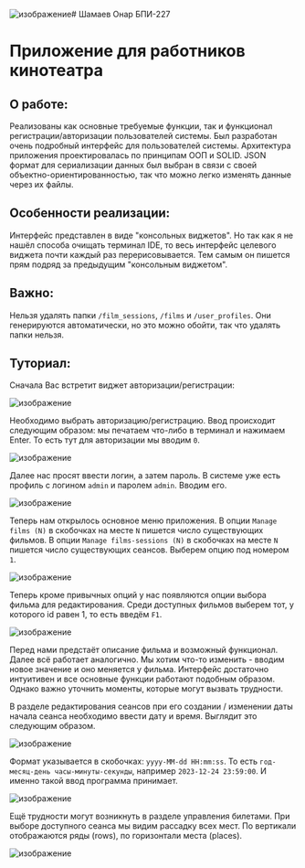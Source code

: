 ![изображение](https://github.com/Enzhine/SD_PHW1/assets/52751569/b07226bb-b6ca-4e5f-86b2-0c7af6acace8)# Шамаев Онар БПИ-227
# Приложение для работников кинотеатра
## О работе:
Реализованы как основные требуемые функции, так и функционал регистрации/авторизации пользователей системы.
Был разработан очень подробный интерфейс для пользователей системы.
Архитектура приложения проектировалась по принципам ООП и SOLID.
JSON формат для сериализации данных был выбран в связи с своей объектно-ориентированностью, так что можно легко изменять данные через их файлы.
## Особенности реализации:
Интерфейс представлен в виде "консольных виджетов".
Но так как я не нашёл способа очищать терминал IDE, то весь интерфейс целевого виджета почти каждый раз перерисовывается.
Тем самым он пишется прям подряд за предыдущим "консольным виджетом".
## Важно:
Нельзя удалять папки `/film_sessions`, `/films` и `/user_profiles`. Они генерируются автоматически, но это можно обойти, так что удалять папки нельзя.
## Туториал:
Сначала Вас встретит виджет авторизации/регистрации:

![изображение](https://github.com/Enzhine/SD_PHW1/assets/52751569/28f27b51-3fe0-4bfa-ba68-59c674ec6473)

Необходимо выбрать авторизацию/регистрацию. Ввод происходит следующим образом: мы печатаем что-либо в терминал и нажимаем Enter. То есть тут для авторизации мы вводим `0`.

![изображение](https://github.com/Enzhine/SD_PHW1/assets/52751569/04436326-5446-485a-839c-09abb378f643)

Далее нас просят ввести логин, а затем пароль. В системе уже есть профиль с логином `admin` и паролем `admin`. Вводим его.

![изображение](https://github.com/Enzhine/SD_PHW1/assets/52751569/8756f726-e946-4b57-851b-398177a6cc83)

Теперь нам открылось основное меню приложения. В опции `Manage films (N)` в скобочках на месте `N` пишется число существующих фильмов. В опции `Manage films-sessions (N)` в скобочках на месте `N` пишется число существующих сеансов. Выберем опцию под номером `1`.

![изображение](https://github.com/Enzhine/SD_PHW1/assets/52751569/a85c5a9c-4a08-420b-ae89-a74c726d1bbd)

Теперь кроме привычных опций у нас появляются опции выбора фильма для редактирования. Среди доступных фильмов выберем тот, у которого id равен 1, то есть введём `F1`.

![изображение](https://github.com/Enzhine/SD_PHW1/assets/52751569/0ed90a70-3f39-4084-9c66-a68cbfcea752)

Перед нами предстаёт описание фильма и возможный функционал. Далее всё работает аналогично. Мы хотим что-то изменить - вводим новое значение и оно меняется у фильма. Интерфейс достаточно интуитивен и все основные функции работают подобным образом. Однако важно уточнить моменты, которые могут вызвать трудности.

В разделе редактирования сеансов при его создании / изменении даты начала сеанса необходимо ввести дату и время. Выглядит это следующим образом.

![изображение](https://github.com/Enzhine/SD_PHW1/assets/52751569/5398fe50-2610-4f46-ad04-4ef8d3e6927d)

Формат указывается в скобочках: `yyyy-MM-dd HH:mm:ss`. То есть `год-месяц-день часы-минуты-секунды`, например `2023-12-24 23:59:00`. И именно такой ввод программа принимает.

![изображение](https://github.com/Enzhine/SD_PHW1/assets/52751569/69ad978c-8038-44e0-b505-16d63deee836)

Ещё трудности могут возникнуть в разделе управления билетами. При выборе доступного сеанса мы видим рассадку всех мест. По вертикали отображаются ряды (rows), по горизонтали места (places).

![изображение](https://github.com/Enzhine/SD_PHW1/assets/52751569/0a02ec8c-6d3d-4e57-8cec-592ca0028587)

